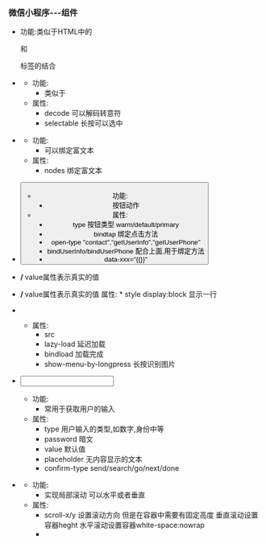### 微信小程序---组件


* **<view>**
    功能:类似于HTML中的<div>和<p>标签的结合
* **<text>**
    * 功能: 
        * 类似于<span>
    * 属性: 
        * decode 可以解码转意符
        * selectable 长按可以选中
    
* **<rich-text>**
    * 功能:
        * 可以绑定富文本
    * 属性:
        * nodes 绑定富文本
* **<button>**
    * 功能:
        * 按钮动作
    * 属性:
        * type 按钮类型 warm/default/primary
        * bindtap 绑定点击方法
        * open-type "contact","getUserInfo","getUserPhone"
        * bindUserInfo/bindUserPhone 配合上面,用于绑定方法
        * data-xxx="{{}}"
* **<check-group> / <checkbox>** value属性表示真实的值
* **<radio-group>  / <radio>** value属性表示真实的值
    属性:
        * style display:block 显示一行
* **<image>**
    * 属性:
        * src
        * lazy-load 延迟加载
        * bindload 加载完成
        * show-menu-by-longpress 长按识别图片
* **<input>**
    * 功能:
        * 常用于获取用户的输入
    * 属性: 
        * type 用户输入的类型,如数字,身份中等
        * password 暗文
        * value 默认值
        * placeholder 无内容显示的文本
        * confirm-type send/search/go/next/done 
* **<scroll-view>**
    * 功能:
        * 实现局部滚动 可以水平或者垂直
    * 属性:
        * scroll-x/y 设置滚动方向 但是在容器中需要有固定高度
         垂直滚动设置容器heght 
         水平滚动设置容器white-space:nowrap
        * 
    